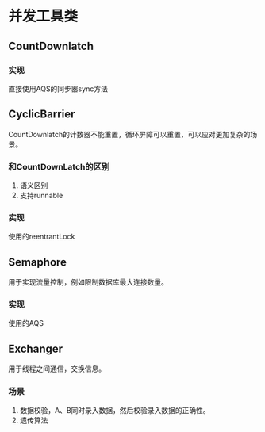 # 并发工具类

## CountDownlatch
### 实现
直接使用AQS的同步器sync方法

## CyclicBarrier
CountDownlatch的计数器不能重置，循环屏障可以重置，可以应对更加复杂的场景。

### 和CountDownLatch的区别
1. 语义区别
2. 支持runnable

### 实现
使用的reentrantLock

## Semaphore
用于实现流量控制，例如限制数据库最大连接数量。

### 实现
使用的AQS

## Exchanger
用于线程之间通信，交换信息。

### 场景
1. 数据校验，A、B同时录入数据，然后校验录入数据的正确性。
2. 遗传算法

